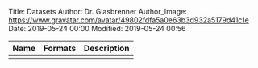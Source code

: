 Title: Datasets
Author: Dr. Glasbrenner
Author_Image: https://www.gravatar.com/avatar/49802fdfa5a0e63b3d932a5179d41c1e
Date: 2019-05-24 00:00
Modified: 2019-05-24 00:56

| Name                      | Formats             | Description                                                                                                                                               |
| :-----------------------: | :-----------------: | :-------------------------------------------------------------------------------------------------------------------------------------------------------- |
|                           |                     |                                                                                                                                                           |
